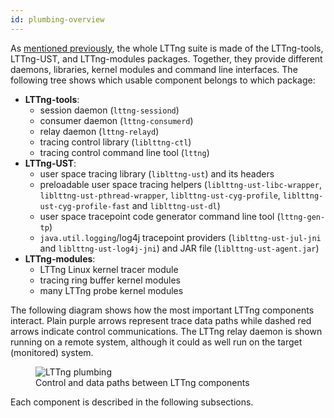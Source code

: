 ```yaml
---
id: plumbing-overview
---
```


As [mentioned previously](#doc-installing-lttng), the whole LTTng suite
is made of the LTTng-tools, LTTng-UST, and
LTTng-modules packages. Together, they provide different daemons, libraries,
kernel modules and command line interfaces. The following tree shows
which usable component belongs to which package:

  * **LTTng-tools**:
    * session daemon (`lttng-sessiond`)
    * consumer daemon (`lttng-consumerd`)
    * relay daemon (`lttng-relayd`)
    * tracing control library (`liblttng-ctl`)
    * tracing control command line tool (`lttng`)
  * **LTTng-UST**:
    * user space tracing library (`liblttng-ust`) and its headers
    * preloadable user space tracing helpers
      (`liblttng-ust-libc-wrapper`, `liblttng-ust-pthread-wrapper`,
      `liblttng-ust-cyg-profile`, `liblttng-ust-cyg-profile-fast`
      and `liblttng-ust-dl`)
    * user space tracepoint code generator command line tool
      (`lttng-gen-tp`)
    * `java.util.logging`/log4j tracepoint providers
      (`liblttng-ust-jul-jni` and `liblttng-ust-log4j-jni`) and JAR
      file (`liblttng-ust-agent.jar`)
  * **LTTng-modules**:
    * LTTng Linux kernel tracer module
    * tracing ring buffer kernel modules
    * many LTTng probe kernel modules

The following diagram shows how the most important LTTng components
interact. Plain purple arrows represent trace data paths while dashed
red arrows indicate control communications. The LTTng relay daemon is
shown running on a remote system, although it could as well run on the
target (monitored) system.

<figure class="img img-100">
<img src="/images/docs26/plumbing-26.png" alt="LTTng plumbing">
<figcaption>
    Control and data paths between LTTng components
</figcaption>
</figure>

Each component is described in the following subsections.
